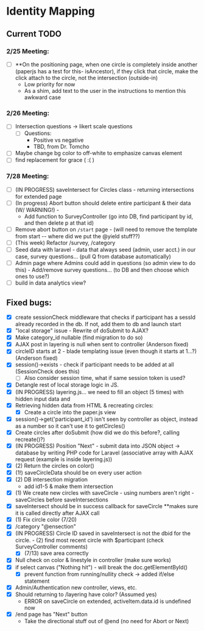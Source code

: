 # Identity Mapping 

## Current TODO

### 2/25 Meeting:
  - [ ] **On the positioning page, when one circle is completely inside another (paperjs has a test for this- isAncestor), if they click that circle, make the click attach to the circle, not the intersection (outside-in)
    - Low priority for now
    - As a shim, add text to the user in the instructions to mention this awkward case
    
### 2/26 Meeting: 
  - [ ] Intersection questions -> likert scale questions
    - [ ] Questions:
      - Positive vs negative
      - TBD, from Dr. Tomcho
  - [ ] Maybe change bg color to off-white to emphasize canvas element
  - [ ] find replacement for grace ( :( )
    
### 7/28 Meeting:
- [ ] (IN PROGRESS) saveIntersect for Circles class - returning intersections for extended page
- [ ] (In progress) Abort button should delete entire participant & their data (W/ WARNING!) - 
    - Add function to SurveyController (go into DB, find participant by id, and then delete p at that id)
- [ ] Remove abort button on `/start` page - (will need to remove the template from start -- where did we put the @yield stuff??)
- [ ] (This week) Refactor /survey, /category
- [ ] Seed data with laravel - data that always seed (admin, user acct.) in our case, survey questions... (pull Q from database automatically)
- [ ] Admin page where Admins could add in questions (so admin view to do this)
      - Add/remove survey questions... (to DB and then choose which ones to use?)
- [ ] build in data analytics view? 

## Fixed bugs:
- [x] create sessionCheck middleware that checks if participant has a sessId already recorded in the db. If not, add them to db and launch start
- [x] "local storage" issue - Rewrite of doSubmit to AJAX?
- [x] Make category_id nullable (find migration to do so)
- [x] AJAX post in layering is null when sent to controller (Anderson fixed)
- [x] circleID starts at 2 - blade templating issue (even though it starts at 1...?) (Anderson fixed)
- [x] session()->exists - check if participant needs to be added at all (SessionCheck does this)
    - [ ] Also consider session time, what if same session token is used?
- [x] Detangle rest of local storage logic in JS.
- [x] (IN PROGRESS) layering.js... we need to fill an object (5 times) with hidden input data and 
- [x] Retrieving hidden data from HTML & recreating circles:
    - [x] Create a circle into the paper.js view 
- [x] session()->get('participant_id') isn't seen by controller as object, instead as a number so it can't use it to getCircles()
- [x] Create circles after doSubmit (how did we do this before?, calling recreate()?)
- [x] (IN PROGRESS) Position "Next" - submit data into JSON object -> database by writing PHP code for Laravel (associative array with AJAX request (example is inside layering.js))
- [x] (2) Return the circles on color()
- [x] (1!) saveCircleData should be on every user action
- [x] (2) DB intersection migration 
   - add id1-5 & make them intersection
- [x] (1) We create new circles with saveCircle - using numbers aren't right - saveCircles before saveIntersections
- [x] saveIntersect should be in success callback for saveCircle **makes sure it is called directly after AJAX call
- [x] (1) Fix circle color (7/20) 
- [x] /category "@ensection" 
- [x] (IN PROGRESS) Circle ID saved in saveIntersect is not the dbid for the circle. - (2) find most recent circle with $participant (check SurveyController comments)
   - [x] (7/13) save area correctly 
- [x] Null check on color & linestyle in controller (make sure works)
- [x] if select canvas ("Nothing hit") - will break the doc.getElementById() 
    - [x] prevent function from running/nullity check -> added if/else statement
- [x] Admin/Authentication new controller, views, etc.
- [x] Should returning to /layering have color? (Assumed yes)
    - ERROR on saveCircle on extended, activeItem.data.id is undefined now
- [x] /end page has "Next" button 
    - Take the directional stuff out of @end (no need for Abort or Next)
